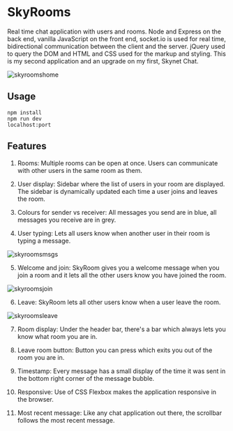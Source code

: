 # SkyRooms
Real time chat application with users and rooms. Node and Express on the back end, vanilla JavaScript on the front end, socket.io is used for real time, bidirectional communication between the client and the server. jQuery used to query the DOM and HTML and CSS used for the markup and styling. This is my second application and an upgrade on my first, Skynet Chat.

![skyroomshome](https://user-images.githubusercontent.com/71923215/95295292-14eae180-0877-11eb-862e-6f63147235f3.jpg)

## Usage

```shell
npm install
npm run dev
localhost:port
```

## Features

1) Rooms: Multiple rooms can be open at once. Users can communicate with other users in the same room as them.

2) User display: Sidebar where the list of users in your room are displayed. The sidebar is dynamically updated each time a user joins and
   leaves the room.

3) Colours for sender vs receiver: All messages you send are in blue, all messages you receive are in grey.

4) User typing: Lets all users know when another user in their room is typing a message.

![skyroomsmsgs](https://user-images.githubusercontent.com/71923215/95295909-2aacd680-0878-11eb-8773-e20a43496acb.jpg)

5) Welcome and join: SkyRoom gives you a welcome message when you join a room and it lets all the other users know you have joined the room.
   
![skyroomsjoin](https://user-images.githubusercontent.com/71923215/95295409-4d8abb00-0877-11eb-8af5-10c3e139b52b.jpg)
   
6) Leave: SkyRoom lets all other users know when a user leave the room.
   
![skyroomsleave](https://user-images.githubusercontent.com/71923215/95295535-8cb90c00-0877-11eb-8c4d-b712498292e5.jpg)
   
7) Room display: Under the header bar, there's a bar which always lets you know what room you are in.

8) Leave room button: Button you can press which exits you out of the room you are in.

9) Timestamp: Every message has a small display of the time it was sent in the bottom right corner of the message bubble.

10) Responsive: Use of CSS Flexbox makes the application responsive in the browser.

11) Most recent message: Like any chat application out there, the scrollbar follows the most recent message.
